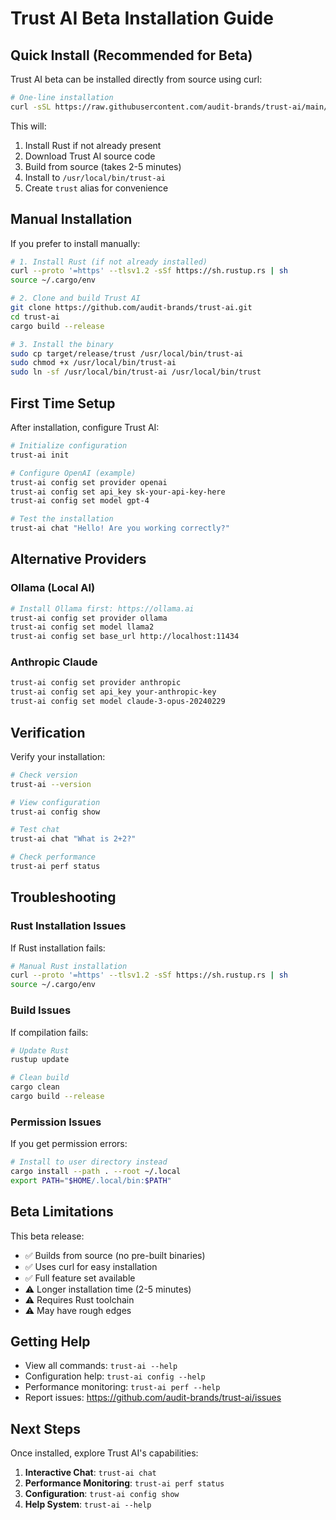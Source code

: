 # Trust AI Beta Installation Guide

## Quick Install (Recommended for Beta)

Trust AI beta can be installed directly from source using curl:

```bash
# One-line installation
curl -sSL https://raw.githubusercontent.com/audit-brands/trust-ai/main/curl-install.sh | bash
```

This will:
1. Install Rust if not already present
2. Download Trust AI source code
3. Build from source (takes 2-5 minutes)
4. Install to `/usr/local/bin/trust-ai`
5. Create `trust` alias for convenience

## Manual Installation

If you prefer to install manually:

```bash
# 1. Install Rust (if not already installed)
curl --proto '=https' --tlsv1.2 -sSf https://sh.rustup.rs | sh
source ~/.cargo/env

# 2. Clone and build Trust AI
git clone https://github.com/audit-brands/trust-ai.git
cd trust-ai
cargo build --release

# 3. Install the binary
sudo cp target/release/trust /usr/local/bin/trust-ai
sudo chmod +x /usr/local/bin/trust-ai
sudo ln -sf /usr/local/bin/trust-ai /usr/local/bin/trust
```

## First Time Setup

After installation, configure Trust AI:

```bash
# Initialize configuration
trust-ai init

# Configure OpenAI (example)
trust-ai config set provider openai
trust-ai config set api_key sk-your-api-key-here
trust-ai config set model gpt-4

# Test the installation
trust-ai chat "Hello! Are you working correctly?"
```

## Alternative Providers

### Ollama (Local AI)
```bash
# Install Ollama first: https://ollama.ai
trust-ai config set provider ollama
trust-ai config set model llama2
trust-ai config set base_url http://localhost:11434
```

### Anthropic Claude
```bash
trust-ai config set provider anthropic
trust-ai config set api_key your-anthropic-key
trust-ai config set model claude-3-opus-20240229
```

## Verification

Verify your installation:

```bash
# Check version
trust-ai --version

# View configuration
trust-ai config show

# Test chat
trust-ai chat "What is 2+2?"

# Check performance
trust-ai perf status
```

## Troubleshooting

### Rust Installation Issues
If Rust installation fails:
```bash
# Manual Rust installation
curl --proto '=https' --tlsv1.2 -sSf https://sh.rustup.rs | sh
source ~/.cargo/env
```

### Build Issues
If compilation fails:
```bash
# Update Rust
rustup update

# Clean build
cargo clean
cargo build --release
```

### Permission Issues
If you get permission errors:
```bash
# Install to user directory instead
cargo install --path . --root ~/.local
export PATH="$HOME/.local/bin:$PATH"
```

## Beta Limitations

This beta release:
- ✅ Builds from source (no pre-built binaries)
- ✅ Uses curl for easy installation
- ✅ Full feature set available
- ⚠️ Longer installation time (2-5 minutes)
- ⚠️ Requires Rust toolchain
- ⚠️ May have rough edges

## Getting Help

- View all commands: `trust-ai --help`
- Configuration help: `trust-ai config --help`
- Performance monitoring: `trust-ai perf --help`
- Report issues: https://github.com/audit-brands/trust-ai/issues

## Next Steps

Once installed, explore Trust AI's capabilities:

1. **Interactive Chat**: `trust-ai chat`
2. **Performance Monitoring**: `trust-ai perf status`
3. **Configuration**: `trust-ai config show`
4. **Help System**: `trust-ai --help`